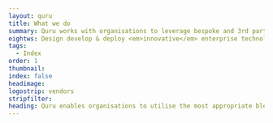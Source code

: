 ```yaml
---
layout: quru
title: What we do
summary: Quru works with organisations to leverage bespoke and 3rd party technologies.
eightws: Design develop & deploy <em>innovative</em> enterprise technology <em>solutions</em>
tags:
  - Index
order: 1
thumbnail:
index: false
headimage:
logostrip: vendors
stripfilter: 
heading: Quru enables organisations to utilise the most appropriate blend of open source and proprietary technologies to maximise the effectiveness of their IT infrastructure and be better prepared to meet today's business challenges. Quru is a market leader in the technical design, development, deployment and support of open source based solutions that help organisations to reduce costs and increase operational agility and capability.
---
```


